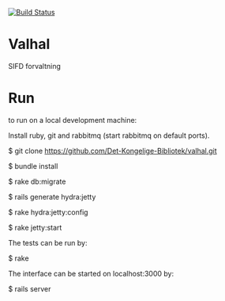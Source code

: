[![Build Status](https://travis-ci.org/Det-Kongelige-Bibliotek/valhal.png?branch=master)](https://travis-ci.org/Det-Kongelige-Bibliotek/valhal)

Valhal
===

SIFD forvaltning


Run
===

to run on a local development machine:

Install ruby, git and rabbitmq (start rabbitmq on default ports).

$ git clone https://github.com/Det-Kongelige-Bibliotek/valhal.git

$ bundle install

$ rake db:migrate

$ rails generate hydra:jetty

$ rake hydra:jetty:config 

$ rake jetty:start

The tests can be run by:

$ rake

The interface can be started on localhost:3000 by:

$ rails server